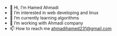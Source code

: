 - 👋 Hi, I’m Hamed Ahmadi
- 👀 I’m interested in web developing and linux
- 🌱 I’m currently learning algorithms 
- 💞️ I’m working with Ahmadi company
- 📫 How to reach me ahmadihamed231@gmail.com

<!---
MrHamedi/MrHamedi is a ✨ special ✨ repository because its `README.md` (this file) appears on your GitHub profile.
You can click the Preview link to take a look at your changes.
--->
